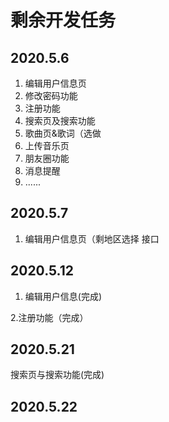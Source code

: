 # 剩余开发任务
## 2020.5.6
1. 编辑用户信息页
2. 修改密码功能
3. 注册功能
4. 搜索页及搜索功能
5. 歌曲页&歌词（选做
6. 上传音乐页
7. 朋友圈功能
8. 消息提醒
9. ......

## 2020.5.7
1. 编辑用户信息页（剩地区选择 接口

## 2020.5.12
1. 编辑用户信息(完成)

2.注册功能（完成）

## 2020.5.21
搜索页与搜索功能(完成)

## 2020.5.22






